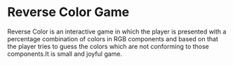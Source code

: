 # Reverse Color Game

Reverse Color is an interactive game in which the player is presented with a percentage combination of colors in RGB components and based on that the player tries to guess the colors which are not conforming to those components.It is small and joyful game.
